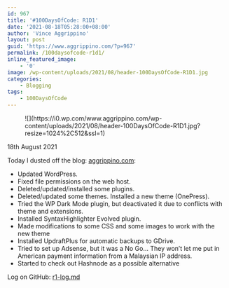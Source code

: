 ```yaml
---
id: 967
title: '#100DaysOfCode: R1D1'
date: '2021-08-18T05:28:00+08:00'
author: 'Vince Aggrippino'
layout: post
guid: 'https://www.aggrippino.com/?p=967'
permalink: /100daysofcode-r1d1/
inline_featured_image:
    - '0'
image: /wp-content/uploads/2021/08/header-100DaysOfCode-R1D1.jpg
categories:
    - Blogging
tags:
    - 100DaysOfCode
---
```


<figure class="wp-block-image size-large">![](https://i0.wp.com/www.aggrippino.com/wp-content/uploads/2021/08/header-100DaysOfCode-R1D1.jpg?resize=1024%2C512&ssl=1)</figure>18th August 2021

Today I dusted off the blog: [aggrippino.com](https://www.aggrippino.com/):

- Updated WordPress.
- Fixed file permissions on the web host.
- Deleted/updated/installed some plugins.
- Deleted/updated some themes. Installed a new theme (OnePress).
- Tried the WP Dark Mode plugin, but deactivated it due to conflicts with theme and extensions.
- Installed SyntaxHighlighter Evolved plugin.
- Made modifications to some CSS and some images to work with the new theme
- Installed UpdraftPlus for automatic backups to GDrive.
- Tried to set up Adsense, but it was a No Go… They won’t let me put in American payment information from a Malaysian IP address.
- Started to check out Hashnode as a possible alternative

Log on GitHub: [r1-log.md](https://github.com/VAggrippino/100-days-of-code/blob/master/r1-log.md)